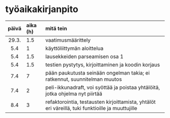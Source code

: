 # työaikakirjanpito

| päivä | aika (h) | mitä tein  |
| :----:|:-----| :-----|
| 29.3. | 1.5  | vaatimusmäärittely |
| 5.4   | 1    | käyttöliittymän aloittelua |
| 5.4   | 1.5    | lausekkeiden parseamisen osa 1 |
| 5.4   | 1.5  | testien pystytys, kirjoittaminen ja koodin korjaus |
| 7.4   | 7    | pään paukutusta seinään ongelman takia; ei ratkennut, suunnitelman muutos |
| 7.4   | 2    | peli-ikkunadraft, voi syöttää ja poistaa yhtälöitä, jotka ohjelma nyt piirtää |
| 8.4   | 3    | refaktorointia, testausten kirjoittamista, yhtälöt eri väreillä, tuki funktioille ja muuttujille |
